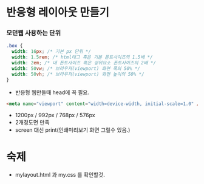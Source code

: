 # 반응형 레이아웃 만들기

### 모던웹 사용하는 단위

```css
.box {
  width: 16px; /* 기본 px 단위 */
  width: 1.5rem; /* html태그 혹은 기본 폰트사이즈의 1.5배 */
  width: 2em; /* 내 폰트사이즈 혹은 상위요소 폰트사이즈의 2배 */
  width: 50vw; /* 브라우저(viewport) 화면 폭의 50% */
  width: 50vh; /* 브라우저(viewport) 화면 높이의 50% */
}
```

- 반응형 웹만들때 head에 꼭 필요.

```html
<meta name="viewport" content="width=device-width, initial-scale=1.0" />
```

- 1200px / 992px / 768px / 576px
- 2개정도면 만족
- screen 대신 print(인쇄미리보기 화면 그릴수 있음.)

# 숙제

- mylayout.html 과 my.css 를 확인할것.
